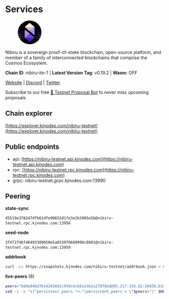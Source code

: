 # Services

<figure><img src="https://raw.githubusercontent.com/kj89/cosmos-images/main/logos/nibiru.png" alt=""><figcaption></figcaption></figure>

Nibiru is a sovereign proof-of-stake blockchain, open-source platform,  and member of a family of interconnected blockchains that comprise the Cosmos Ecosystem.

**Chain ID**: nibiru-itn-1 | **Latest Version Tag**: v0.19.2 | **Wasm**: OFF

[Website](https://nibiru.fi) | [Discord](https://discord.gg/nibirufi) | [Twitter](https://twitter.com/NibiruChain)



Subscribe to our free [🤖 Testnet Proposal Bot](https://t.me/kjnodes_testnet_proposal_bot) to never miss upcoming proposals


## Chain explorer
[https://explorer.kjnodes.com/nibiru-testnet](https://explorer.kjnodes.com/nibiru-testnet)

## Public endpoints

* api: [https://nibiru-testnet.api.kjnodes.com](https://nibiru-testnet.api.kjnodes.com)
* rpc: [https://nibiru-testnet.rpc.kjnodes.com](https://nibiru-testnet.rpc.kjnodes.com)
* grpc: nibiru-testnet.grpc.kjnodes.com:13990

## Peering

**state-sync**

```text
d5519e378247dfb61dfe90652d1fe3e2b3005a5b@nibiru-testnet.rpc.kjnodes.com:13956
```

**seed-node**

```text
3f472746f46493309650e5a033076689996c8881@nibiru-testnet.rpc.kjnodes.com:13959
```

**addrbook**
```bash
curl -Ls https://snapshots.kjnodes.com/nibiru-testnet/addrbook.json > $HOME/.nibid/config/addrbook.json
```

**live-peers** (8)
```bash
peers="bd4e84bd7b14201661c958c6cb6a1de2a27078ed@95.217.156.62:26656,b3a2a298c6a84c503253d120e3eee0c54cea90fd@137.184.193.235:20356,e3fc96a180861a923807d29b748a6cddd3230a8f@5.189.171.168:26656,cb825bccee49827c07dce19878c8790c67222a54@91.107.132.237:26656,930b1eb3f0e57b97574ed44cb53b69fb65722786@144.76.30.36:15662,f6c4429af0c199f579d55b3b12b760e431db21d4@34.139.52.143:26656,c414545b963134299a3c64a7d6386c9c4f7bd417@93.183.208.88:26656,d5519e378247dfb61dfe90652d1fe3e2b3005a5b@65.109.68.190:13956"
sed -i -e "s|^persistent_peers *=.*|persistent_peers = \"$peers\"|" $HOME/.nibid/config/config.toml
```
